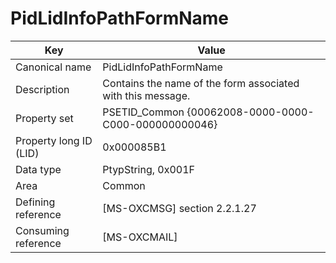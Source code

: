 # PidLidInfoPathFormName

| Key | Value |
|---|---|
| Canonical name | PidLidInfoPathFormName |
| Description | Contains the name of the form associated with this message. |
| Property set | PSETID_Common {00062008-0000-0000-C000-000000000046} |
| Property long ID (LID) | 0x000085B1 |
| Data type | PtypString, 0x001F |
| Area | Common |
| Defining reference | [MS-OXCMSG] section 2.2.1.27 |
| Consuming reference | [MS-OXCMAIL] |

